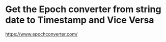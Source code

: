 # Get the Epoch converter from string date to Timestamp and Vice Versa

https://www.epochconverter.com/
